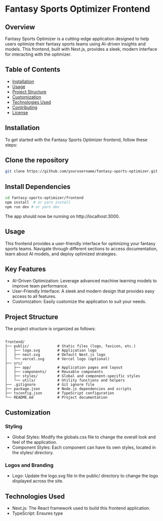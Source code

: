 # Fantasy Sports Optimizer Frontend

## Overview

Fantasy Sports Optimizer is a cutting-edge application designed to help users optimize their fantasy sports teams using AI-driven insights and models. This frontend, built with Next.js, provides a sleek, modern interface for interacting with the optimizer.

## Table of Contents

- [Installation](#installation)
- [Usage](#usage)
- [Project Structure](#project-structure)
- [Customization](#customization)
- [Technologies Used](#technologies-used)
- [Contributing](#contributing)
- [License](#license)

## Installation

To get started with the Fantasy Sports Optimizer frontend, follow these steps:

## Clone the repository

```bash
git clone https://github.com/yourusername/fantasy-sports-optimizer.git
```

## Install Dependencies

   ```bash
   cd fantasy-sports-optimizer/frontend
   npm install  # or yarn install
   npm run dev # or yarn dev
   ```

The app should now be running on http://localhost:3000.

## Usage

This frontend provides a user-friendly interface for optimizing your fantasy sports teams. Navigate through different sections to access documentation, learn about AI models, and deploy optimized strategies.

## Key Features

- AI-Driven Optimization: Leverage advanced machine learning models to improve team performance.
- User-Friendly Interface: A sleek and modern design that provides easy access to all features.
- Customization: Easily customize the application to suit your needs.

## Project Structure

The project structure is organized as follows:

```plaintext

frontend/
├── public/             # Static files (logo, favicon, etc.)
│   ├── logo.svg        # Application logo
│   ├── next.svg        # Default Next.js logo
│   └── vercel.svg      # Vercel logo (optional)
├── src/
│   ├── app/            # Application pages and layout
│   ├── components/     # Reusable components
│   ├── styles/         # Global and component-specific styles
│   └── utils/          # Utility functions and helpers
├── .gitignore          # Git ignore file
├── package.json        # Node.js dependencies and scripts
├── tsconfig.json       # TypeScript configuration
└── README.md           # Project documentation

```

## Customization

### Styling

- Global Styles: Modify the globals.css file to change the overall look and feel of the application.
- Component Styles: Each component can have its own styles, located in the styles/ directory.

### Logos and Branding

- Logo: Update the logo.svg file in the public/ directory to change the logo displayed across the site.

## Technologies Used

- Next.js: The React framework used to build this frontend application.
- TypeScript: Ensures type